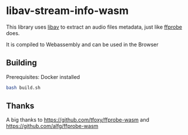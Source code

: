 # libav-stream-info-wasm

This library uses [libav](https://libav.org/) to extract an audio files metadata, just like [ffprobe](https://ffmpeg.org/ffprobe.html) does.

It is compiled to Webassembly and can be used in the Browser

## Building

Prerequisites: Docker installed

```bash
bash build.sh
```

## Thanks

A big thanks to https://github.com/tfoxy/ffprobe-wasm and https://github.com/alfg/ffprobe-wasm